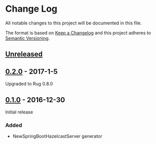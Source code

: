 # Change Log

All notable changes to this project will be documented in this file.

The format is based on [Keep a Changelog](http://keepachangelog.com/)
and this project adheres to [Semantic Versioning](http://semver.org/).

## [Unreleased]

[Unreleased]: https://github.com/atomist-rugs/spring-boot-hazelcast-server/compare/0.2.0...HEAD

## [0.2.0] - 2017-1-5

Upgraded to Rug 0.8.0

[0.2.0]: https://github.com/atomist-rugs/spring-boot-hazelcast-server/compare/0.1.0...0.2.0

## [0.1.0] - 2016-12-30

Initial release

[0.1.0]: https://github.com/atomist-rugs/spring-boot-hazelcast-server/compare/04eec87...0.1.0

### Added

-   NewSpringBootHazelcastServer generator
